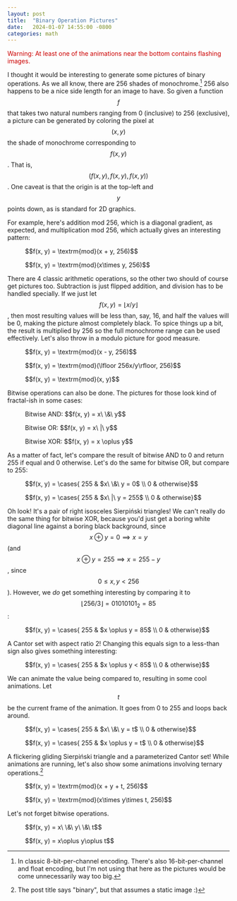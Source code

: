 ```yaml
---
layout: post
title:  "Binary Operation Pictures"
date:   2024-01-07 14:55:00 -0800
categories: math
---
```

<div style="color: #c00;">Warning: At least one of the animations near the bottom contains flashing images.</div>

I thought it would be interesting to generate some pictures of binary operations. As we all know, there are 256 shades of monochrome.[^1] 256 also happens to be a nice side length for an image to have. So given a function $$f$$ that takes two natural numbers ranging from 0 (inclusive) to 256 (exclusive), a picture can be generated by coloring the pixel at $$(x, y)$$ the shade of monochrome corresponding to $$f(x, y)$$. That is, $$(f(x, y), f(x, y), f(x, y))$$. One caveat is that the origin is at the top-left and $$y$$ points down, as is standard for 2D graphics.

For example, here's addition mod 256, which is a diagonal gradient, as expected, and multiplication mod 256, which actually gives an interesting pattern:

<div class="figrow">
    <figure>
        <!--img src="/assets/posts/binary-operation-pictures/addition.png"/-->
        <canvas width="256" height="256" fn="return (x + y) % 256u;"></canvas>
        <figcaption>$$f(x, y) = \textrm{mod}(x + y, 256)$$</figcaption>
    </figure>
    <figure>
        <canvas width="256" height="256" fn="return (x * y) % 256u;"></canvas>
        <figcaption>$$f(x, y) = \textrm{mod}(x\times y, 256)$$</figcaption>
    </figure>
</div>

There are 4 classic arithmetic operations, so the other two should of course get pictures too. Subtraction is just flipped addition, and division has to be handled specially. If we just let $$f(x, y) = \lfloor x/y\rfloor$$, then most resulting values will be less than, say, 16, and half the values will be 0, making the picture almost completely black. To spice things up a bit, the result is multiplied by 256 so the full monochrome range can be used effectively. Let's also throw in a modulo picture for good measure.

<div class="figrow">
    <figure>
        <canvas width="256" height="256" fn="return (x - y) % 256u;"></canvas>
        <figcaption>$$f(x, y) = \textrm{mod}(x - y, 256)$$</figcaption>
    </figure>
    <figure>
        <canvas width="256" height="256" fn="return y == 0u ? 0u : (256u * x / y) % 256u;"></canvas>
        <figcaption>$$f(x, y) = \textrm{mod}(\lfloor 256x/y\rfloor, 256)$$</figcaption>
    </figure>
    <figure>
        <canvas width="256" height="256" fn="return y == 0u ? 0u : (x % y);"></canvas>
        <figcaption>$$f(x, y) = \textrm{mod}(x, y)$$</figcaption>
    </figure>
</div>

Bitwise operations can also be done. The pictures for those look kind of fractal-ish in some cases:

<div class="figrow">
    <figure>
        <canvas width="256" height="256" fn="return x & y;"></canvas>
        <figcaption>Bitwise AND: $$f(x, y) = x\ \&\ y$$</figcaption>
    </figure>
    <figure>
        <canvas width="256" height="256" fn="return x | y;"></canvas>
        <figcaption>Bitwise OR: $$f(x, y) = x\ |\ y$$</figcaption>
    </figure>
    <figure>
        <canvas width="256" height="256" fn="return x ^ y;"></canvas>
        <figcaption>Bitwise XOR: $$f(x, y) = x \oplus y$$</figcaption>
    </figure>
</div>

As a matter of fact, let's compare the result of bitwise AND to 0 and return 255 if equal and 0 otherwise. Let's do the same for bitwise OR, but compare to 255:

<div class="figrow">
    <figure>
        <canvas width="256" height="256" fn="return (x & y) == 0u ? 255u : 0u;"></canvas>
        <figcaption>$$f(x, y) = \cases{ 255 & $x\ \&\ y = 0$ \\ 0 & otherwise}$$</figcaption>
    </figure>
    <figure>
        <canvas width="256" height="256" fn="return (x | y) == 255u ? 255u : 0u;"></canvas>
        <figcaption>$$f(x, y) = \cases{ 255 & $x\ |\ y = 255$ \\ 0 & otherwise}$$</figcaption>
    </figure>
</div>

Oh look! It's a pair of right isosceles Sierpiński triangles! We can't really do the same thing for bitwise XOR, because you'd just get a boring white diagonal line against a boring black background, since $$x\oplus y = 0\implies x = y$$ (and $$x\oplus y = 255\implies x = 255 - y$$, since $$0\le x, y < 256$$). However, we *do* get something interesting by comparing it to $$\lfloor 256/3\rfloor = 01010101_2 = 85$$:

<div class="figrow">
    <figure>
        <canvas width="256" height="256" fn="return (x ^ y) == 85u ? 255u : 0u;"></canvas>
        <figcaption>$$f(x, y) = \cases{ 255 & $x \oplus y = 85$ \\ 0 & otherwise}$$</figcaption>
    </figure>
</div>

A Cantor set with aspect ratio 2! Changing this equals sign to a less-than sign also gives something interesting:

<div class="figrow">
    <figure>
        <canvas width="256" height="256" fn="return (x ^ y) < 85u ? 255u : 0u;"></canvas>
        <figcaption>$$f(x, y) = \cases{ 255 & $x \oplus y < 85$ \\ 0 & otherwise}$$</figcaption>
    </figure>
</div>

We can animate the value being compared to, resulting in some cool animations. Let $$t$$ be the current frame of the animation. It goes from 0 to 255 and loops back around.

<div class="figrow">
    <figure>
        <canvas width="256" height="256" animate fn="return (x & y) == t ? 255u : 0u;"></canvas>
        <figcaption>$$f(x, y) = \cases{ 255 & $x\ \&\ y = t$ \\ 0 & otherwise}$$</figcaption>
    </figure>
    <figure>
        <canvas width="256" height="256" animate fn="return (x ^ y) == t ? 255u : 0u;"></canvas>
        <figcaption>$$f(x, y) = \cases{ 255 & $x \oplus y = t$ \\ 0 & otherwise}$$</figcaption>
    </figure>
</div>

A flickering gliding Sierpiński triangle and a parameterized Cantor set! While animations are running, let's also show some animations involving ternary operations.[^2]

<div class="figrow">
    <figure>
        <canvas width="256" height="256" animate fn="return (x + y + t) % 256u;"></canvas>
        <figcaption>$$f(x, y) = \textrm{mod}(x + y + t, 256)$$</figcaption>
    </figure>
    <figure>
        <canvas width="256" height="256" animate fn="return (x * y * t) % 256u;"></canvas>
        <figcaption>$$f(x, y) = \textrm{mod}(x\times y\times t, 256)$$</figcaption>
    </figure>
</div>

Let's not forget bitwise operations.

<div class="figrow">
    <figure>
        <canvas width="256" height="256" animate fn="return x & y & t;"></canvas>
        <figcaption>$$f(x, y) = x\ \&\ y\ \&\ t$$</figcaption>
    </figure>
    <figure>
        <canvas width="256" height="256" animate fn="return x ^ y ^ t;"></canvas>
        <figcaption>$$f(x, y) = x\oplus y\oplus t$$</figcaption>
    </figure>
</div>

[^1]: In classic 8-bit-per-channel encoding. There's also 16-bit-per-channel and float encoding, but I'm not using that here as the pictures would be come unnecessarily way too big.

[^2]: The post title says "binary", but that assumes a static image :)

<script type="module" src="{{ '/assets/posts/binary-operation-pictures/render.js' }}"></script>
